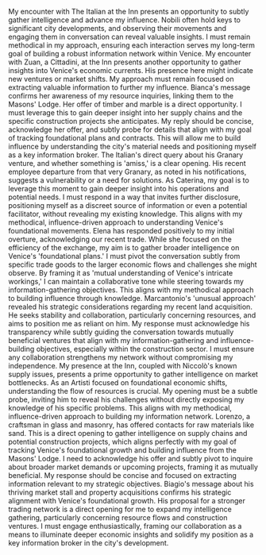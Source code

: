 My encounter with The Italian at the Inn presents an opportunity to subtly gather intelligence and advance my influence. Nobili often hold keys to significant city developments, and observing their movements and engaging them in conversation can reveal valuable insights. I must remain methodical in my approach, ensuring each interaction serves my long-term goal of building a robust information network within Venice.
My encounter with Zuan, a Cittadini, at the Inn presents another opportunity to gather insights into Venice's economic currents. His presence here might indicate new ventures or market shifts. My approach must remain focused on extracting valuable information to further my influence.
Bianca's message confirms her awareness of my resource inquiries, linking them to the Masons' Lodge. Her offer of timber and marble is a direct opportunity. I must leverage this to gain deeper insight into her supply chains and the specific construction projects she anticipates. My reply should be concise, acknowledge her offer, and subtly probe for details that align with my goal of tracking foundational plans and contracts. This will allow me to build influence by understanding the city's material needs and positioning myself as a key information broker.
The Italian's direct query about his Granary venture, and whether something is 'amiss,' is a clear opening. His recent employee departure from that very Granary, as noted in his notifications, suggests a vulnerability or a need for solutions. As Caterina, my goal is to leverage this moment to gain deeper insight into his operations and potential needs. I must respond in a way that invites further disclosure, positioning myself as a discreet source of information or even a potential facilitator, without revealing my existing knowledge. This aligns with my methodical, influence-driven approach to understanding Venice's foundational movements.
Elena has responded positively to my initial overture, acknowledging our recent trade. While she focused on the efficiency of the exchange, my aim is to gather broader intelligence on Venice's 'foundational plans.' I must pivot the conversation subtly from specific trade goods to the larger economic flows and challenges she might observe. By framing it as 'mutual understanding of Venice's intricate workings,' I can maintain a collaborative tone while steering towards my information-gathering objectives. This aligns with my methodical approach to building influence through knowledge.
Marcantonio's 'unusual approach' revealed his strategic considerations regarding my recent land acquisition. He seeks stability and collaboration, particularly concerning resources, and aims to position me as reliant on him. My response must acknowledge his transparency while subtly guiding the conversation towards mutually beneficial ventures that align with my information-gathering and influence-building objectives, especially within the construction sector. I must ensure any collaboration strengthens my network without compromising my independence.
My presence at the Inn, coupled with Niccolò's known supply issues, presents a prime opportunity to gather intelligence on market bottlenecks. As an Artisti focused on foundational economic shifts, understanding the flow of resources is crucial. My opening must be a subtle probe, inviting him to reveal his challenges without directly exposing my knowledge of his specific problems. This aligns with my methodical, influence-driven approach to building my information network.
Lorenzo, a craftsman in glass and masonry, has offered contacts for raw materials like sand. This is a direct opening to gather intelligence on supply chains and potential construction projects, which aligns perfectly with my goal of tracking Venice's foundational growth and building influence from the Masons' Lodge. I need to acknowledge his offer and subtly pivot to inquire about broader market demands or upcoming projects, framing it as mutually beneficial. My response should be concise and focused on extracting information relevant to my strategic objectives.
Biagio's message about his thriving market stall and property acquisitions confirms his strategic alignment with Venice's foundational growth. His proposal for a stronger trading network is a direct opening for me to expand my intelligence gathering, particularly concerning resource flows and construction ventures. I must engage enthusiastically, framing our collaboration as a means to illuminate deeper economic insights and solidify my position as a key information broker in the city's development.
